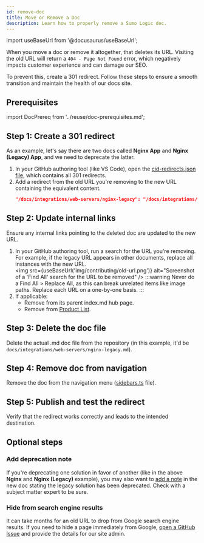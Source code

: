 ```yaml
---
id: remove-doc
title: Move or Remove a Doc
description: Learn how to properly remove a Sumo Logic doc.
---
```


import useBaseUrl from '@docusaurus/useBaseUrl';

When you move a doc or remove it altogether, that deletes its URL. Visiting the old URL will return a `404 - Page Not Found` error, which negatively impacts customer experience and can damage our SEO.

To prevent this, create a 301 redirect. Follow these steps to ensure a smooth transition and maintain the health of our docs site.

## Prerequisites

import DocPrereq from '../reuse/doc-prerequisites.md';

<DocPrereq/>

## Step 1: Create a 301 redirect

As an example, let's say there are two docs called **Nginx App** and **Nginx (Legacy) App**, and we need to deprecate the latter.

1. In your GitHub authoring tool (like VS Code), open the [cid-redirects.json file](https://github.com/SumoLogic/sumologic-documentation/blob/main/cid-redirects.json), which contains all 301 redirects.
1. Add a redirect from the old URL you're removing to the new URL containing the equivalent content.
   ```json
   "/docs/integrations/web-servers/nginx-legacy": "/docs/integrations/web-servers/nginx",
   ```

## Step 2: Update internal links

Ensure any internal links pointing to the deleted doc are updated to the new URL.

1. In your GitHub authoring tool, run a search for the URL you're removing. For example, if the legacy URL appears in other documents, replace all instances with the new URL.<br/><img src={useBaseUrl('img/contributing/old-url.png')} alt="Screenshot of a 'Find All' search for the URL to be removed" />
   :::warning
   Never do a Find All > Replace All, as this can break unrelated items like image paths. Replace each URL on a one-by-one basis.
   :::
1. If applicable:
   * Remove from its parent index.md hub page.
   * Remove from [Product List](/docs/integrations/product-list/).

## Step 3: Delete the doc file

Delete the actual .md doc file from the repository (in this example, it'd be `docs/integrations/web-servers/nginx-legacy.md`).

## Step 4: Remove doc from navigation

Remove the doc from the navigation menu ([sidebars.ts](https://github.com/SumoLogic/sumologic-documentation/blob/main/sidebars.ts) file).

## Step 5: Publish and test the redirect

Verify that the redirect works correctly and leads to the intended destination.

## Optional steps

### Add deprecation note

If you're deprecating one solution in favor of another (like in the above **Nginx** and **Nginx (Legacy)** example), you may also want to [add a note](/docs/contributing/style-guide#admonitions) in the new doc stating the legacy solution has been deprecated. Check with a subject matter expert to be sure.

### Hide from search engine results

It can take months for an old URL to drop from Google search engine results. If you need to hide a page immediately from Google, [open a GitHub Issue](https://github.com/SumoLogic/sumologic-documentation/issues/new/choose) and provide the details for our site admin.
